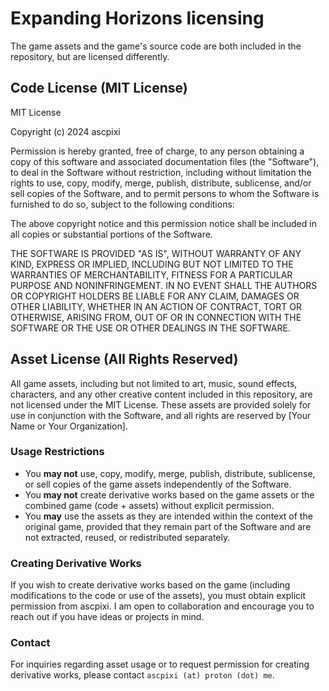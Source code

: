 # Expanding Horizons licensing
The game assets and the game's source code are both included in the repository, but are licensed differently.

## Code License (MIT License)
MIT License

Copyright (c) 2024 ascpixi

Permission is hereby granted, free of charge, to any person obtaining a copy
of this software and associated documentation files (the "Software"), to deal
in the Software without restriction, including without limitation the rights
to use, copy, modify, merge, publish, distribute, sublicense, and/or sell
copies of the Software, and to permit persons to whom the Software is
furnished to do so, subject to the following conditions:

The above copyright notice and this permission notice shall be included in all
copies or substantial portions of the Software.

THE SOFTWARE IS PROVIDED "AS IS", WITHOUT WARRANTY OF ANY KIND, EXPRESS OR
IMPLIED, INCLUDING BUT NOT LIMITED TO THE WARRANTIES OF MERCHANTABILITY,
FITNESS FOR A PARTICULAR PURPOSE AND NONINFRINGEMENT. IN NO EVENT SHALL THE
AUTHORS OR COPYRIGHT HOLDERS BE LIABLE FOR ANY CLAIM, DAMAGES OR OTHER
LIABILITY, WHETHER IN AN ACTION OF CONTRACT, TORT OR OTHERWISE, ARISING FROM,
OUT OF OR IN CONNECTION WITH THE SOFTWARE OR THE USE OR OTHER DEALINGS IN THE
SOFTWARE.

## Asset License (All Rights Reserved)
All game assets, including but not limited to art, music, sound effects, characters, and any other creative content included in this repository, are not licensed under the MIT License. These assets are provided solely for use in conjunction with the Software, and all rights are reserved by [Your Name or Your Organization].

### Usage Restrictions
- You **may not** use, copy, modify, merge, publish, distribute, sublicense, or sell copies of the game assets independently of the Software.
- You **may not** create derivative works based on the game assets or the combined game (code + assets) without explicit permission.
- You **may** use the assets as they are intended within the context of the original game, provided that they remain part of the Software and are not extracted, reused, or redistributed separately.

### Creating Derivative Works
If you wish to create derivative works based on the game (including modifications to the code or use of the assets), you must obtain explicit permission from ascpixi. I am open to collaboration and encourage you to reach out if you have ideas or projects in mind.

### Contact
For inquiries regarding asset usage or to request permission for creating derivative works, please contact `ascpixi (at) proton (dot) me`.
